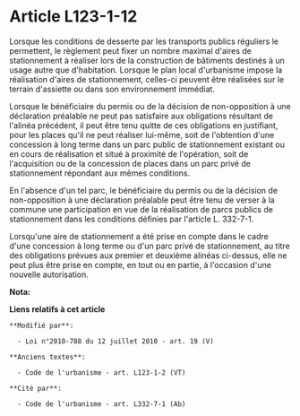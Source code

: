 # Article L123-1-12

Lorsque les conditions de desserte par les transports publics réguliers le permettent, le règlement peut fixer un nombre
maximal d'aires de stationnement à réaliser lors de la construction de bâtiments destinés à un usage autre que d'habitation.
Lorsque le plan local d'urbanisme impose la réalisation d'aires de stationnement, celles-ci peuvent être réalisées sur le
terrain d'assiette ou dans son environnement immédiat. 

Lorsque le bénéficiaire du permis ou de la décision de non-opposition à une déclaration préalable ne peut pas satisfaire aux
obligations résultant de l'alinéa précédent, il peut être tenu quitte de ces obligations en justifiant, pour les places qu'il
ne peut réaliser lui-même, soit de l'obtention d'une concession à long terme dans un parc public de stationnement existant ou
en cours de réalisation et situé à proximité de l'opération, soit de l'acquisition ou de la concession de places dans un parc
privé de stationnement répondant aux mêmes conditions. 

En l'absence d'un tel parc, le bénéficiaire du permis ou de la décision de non-opposition à une déclaration préalable peut
être tenu de verser à la commune une participation en vue de la réalisation de parcs publics de stationnement dans les
conditions définies par l'article L. 332-7-1. 

Lorsqu'une aire de stationnement a été prise en compte dans le cadre d'une concession à long terme ou d'un parc privé de
stationnement, au titre des obligations prévues aux premier et deuxième alinéas ci-dessus, elle ne peut plus être prise en
compte, en tout ou en partie, à l'occasion d'une nouvelle autorisation.

**Nota:**



**Liens relatifs à cet article**

	**Modifié par**:

	  - Loi n°2010-788 du 12 juillet 2010 - art. 19 (V)

	**Anciens textes**:

	  - Code de l'urbanisme - art. L123-1-2 (VT)

	**Cité par**:

	  - Code de l'urbanisme - art. L332-7-1 (Ab)
